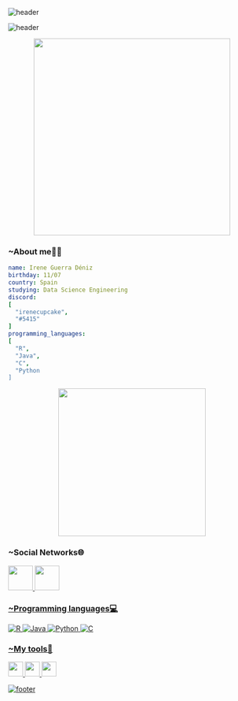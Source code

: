 
![header](https://capsule-render.vercel.app/api?type=waving&color=0:58B1EC,100:BB44E7&section=header&text=Irene%20Guerra&fontSize=60&fontColor=E2CBEA&fontAlignY=30)

![header](https://capsule-render.vercel.app/api?type=transparent&section=header&text=Data%20Science%20Engineering&fontSize=30&fontColor=5C46BF&fontAlignY=30&animation=twinkling)

<div align="center">
<img height=400 src="https://media.giphy.com/media/juua9i2c2fA0AIp2iq/giphy.gif"/>
</div>

### ~About me👩‍💻

```yaml
name: Irene Guerra Déniz
birthday: 11/07
country: Spain
studying: Data Science Engineering
discord: 
[
  "irenecupcake",
  "#5415"
]
programming_languages: 
[
  "R", 
  "Java", 
  "C", 
  "Python
]
```

<div align="center">
<img height="300" src="https://media.giphy.com/media/JrXas5ecb4FkwbFpIE/giphy.gif"/> 
</div>

### ~Social Networks🌐

<a href="https://www.instagram.com/irenee.g11/">
 <img height="50" src="https://user-images.githubusercontent.com/46517096/166974368-9798f39f-1f46-499c-b14e-81f0a3f83a06.png"/>
<a href="https://discord.com/">
 <img height="50" src="https://img.icons8.com/doodle/452/discord-new-logo.png"/>
 



### ~Programming languages💻

![R](https://img.shields.io/badge/r-%23276DC3.svg?style=for-the-badge&logo=r&logoColor=white)
![Java](https://img.shields.io/badge/java-%23ED8B00.svg?style=for-the-badge&logo=java&logoColor=white)
![Python](https://img.shields.io/badge/python-3670A0?style=for-the-badge&logo=python&logoColor=ffdd54)
![C](https://img.shields.io/badge/c-%2300599C.svg?style=for-the-badge&logo=c&logoColor=white)

### ~My tools🔧

<img height=30 src="https://cdn2.iconfinder.com/data/icons/social-icons-color/512/visualstudio-512.png"/> 
<img height=30 src="https://upload.wikimedia.org/wikipedia/commons/9/9c/IntelliJ_IDEA_Icon.svg"/>
<img height=30 src="https://upload.wikimedia.org/wikipedia/commons/1/1d/PyCharm_Icon.svg"/>



![footer](https://capsule-render.vercel.app/api?type=waving&color=0:58B1EC,100:BB44E7&section=footer)

